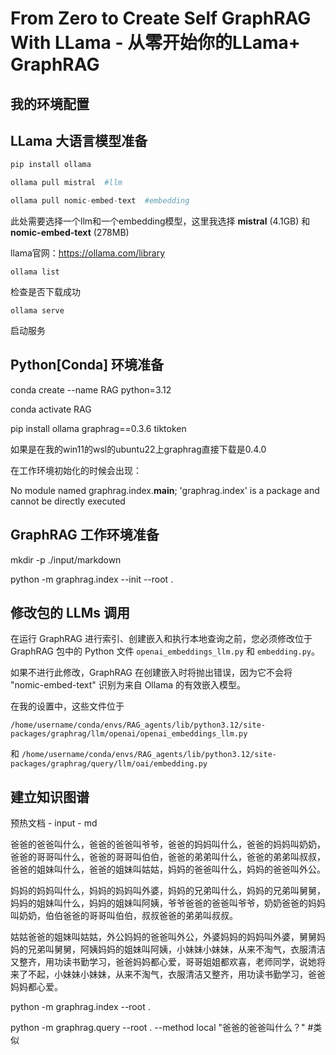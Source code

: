# From Zero to Create Self GraphRAG With LLama - 从零开始你的LLama+ GraphRAG

## 我的环境配置

## LLama 大语言模型准备

```python
pip install ollama

ollama pull mistral  #llm

ollama pull nomic-embed-text  #embedding
```

此处需要选择一个llm和一个embedding模型，这里我选择 **mistral** (4.1GB) 和 **nomic-embed-text** (278MB)

llama官网：https://ollama.com/library

```
ollama list
```

检查是否下载成功

```
ollama serve
```

启动服务

## Python[Conda] 环境准备

conda create --name RAG python=3.12

conda activate RAG

pip install ollama graphrag==0.3.6 tiktoken

如果是在我的win11的wsl的ubuntu22上graphrag直接下载是0.4.0

在工作环境初始化的时候会出现：

No module named graphrag.index.__main__; 'graphrag.index' is a package and cannot be directly executed

## GraphRAG 工作环境准备

mkdir -p ./input/markdown

python -m graphrag.index --init  --root .

## 修改包的 LLMs 调用

在运行 GraphRAG 进行索引、创建嵌入和执行本地查询之前，您必须修改位于 GraphRAG 包中的 Python 文件 `openai_embeddings_llm.py` 和 `embedding.py`。

如果不进行此修改，GraphRAG 在创建嵌入时将抛出错误，因为它不会将 "nomic-embed-text" 识别为来自 Ollama 的有效嵌入模型。

在我的设置中，这些文件位于

 `/home/username/conda/envs/RAG_agents/lib/python3.12/site-packages/graphrag/llm/openai/openai_embeddings_llm.py`

和 `/home/username/conda/envs/RAG_agents/lib/python3.12/site-packages/graphrag/query/llm/oai/embedding.py`

## 建立知识图谱

预热文档 - input - md

爸爸的爸爸叫什么，爸爸的爸爸叫爷爷，爸爸的妈妈叫什么，爸爸的妈妈叫奶奶，爸爸的哥哥叫什么，爸爸的哥哥叫伯伯，爸爸的弟弟叫什么，爸爸的弟弟叫叔叔，爸爸的姐妹叫什么，爸爸的姐妹叫姑姑，妈妈的爸爸叫什么，妈妈的爸爸叫外公。

妈妈的妈妈叫什么，妈妈的妈妈叫外婆，妈妈的兄弟叫什么，妈妈的兄弟叫舅舅，妈妈的姐妹叫什么，妈妈的姐妹叫阿姨，爷爷爸爸的爸爸叫爷爷，奶奶爸爸的妈妈叫奶奶，伯伯爸爸的哥哥叫伯伯，叔叔爸爸的弟弟叫叔叔。

姑姑爸爸的姐妹叫姑姑，外公妈妈的爸爸叫外公，外婆妈妈的妈妈叫外婆，舅舅妈妈的兄弟叫舅舅，阿姨妈妈的姐妹叫阿姨，小妹妹小妹妹，从来不淘气，衣服清洁又整齐，用功读书勤学习，爸爸妈妈都心爱，哥哥姐姐都欢喜，老师同学，说她将来了不起，小妹妹小妹妹，从来不淘气，衣服清洁又整齐，用功读书勤学习，爸爸妈妈都心爱。

python -m graphrag.index --root .

python -m graphrag.query --root . --method local "爸爸的爸爸叫什么？" #类似
